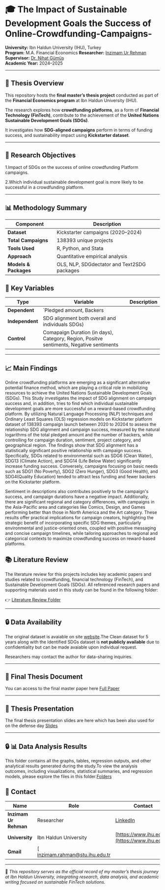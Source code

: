 # 🎓 The Impact of Sustainable Development Goals the Success of Online-Crowdfunding-Campaigns-
**University:** Ibn Haldun University (IHU), Turkey  
**Program:** M.A. Financial Economics 
**Researcher:** [Inzimam Ur Rehman](https://www.linkedin.com/in/inzimam-ur-rehman)
**Supervisor:** [Dr. Nihat Gümüş](https://www.linkedin.com/in/nihatgumus)  
**Academic Year:** 2024–2025  

---

## 📘 Thesis Overview  
This repository hosts the **final master’s thesis project** conducted as part of the **Financial Economics program** at Ibn Haldun University (IHU).  

The research explores how **crowdfunding platforms**, as a form of **Financial Technology (FinTech)**, contribute to the achievement of the **United Nations Sustainable Development Goals (SDGs)**.  

It investigates how **SDG-aligned campaigns** perform in terms of funding success, and sustainability impact using **Kickstarter dataset**.

---

## 🧠 Research Objectives  
1.Impact of SDGs on the success of online crowdfunding Platform campaigns.

2.Which individual sustainable development goal is more likely to be successful 
in a crowdfunding platform.  

---

## 📊 Methodology Summary  

| Component | Description |
|------------|-------------|
| **Dataset** | Kickstarter campaigns (2020–2024) |
| **Total Campaigns** | 138393 unique projects |
| **Tools Used** | R, Python, and Stata |
| **Approach** | Quantitative empirical analysis |
| **Models & Packages** | OLS, NLP, SDGdectator and Text2SDG packages |



## 🧮 Key Variables  

| Type | Variable | Description |
|------|-----------|-------------|
| **Dependent** | `Pledged amount, Backers |
| **Independent** |  SDG alignment both overall and individuals SDGs) |
| **Control** | Comapaign Duration (in days), Category, Region, Positve sentiments, Negative sentiments |

---

## 📈 Main Findings  
Online crowdfunding platforms are emerging as a significant alternative potential finance method, which are playing a critical role in mobilizing resources to achieve 
the United Nations Sustainable Development Goals (SDGs). This Study investigates the impact of SDG alignment on campaign success and, in 
addition, tries to find which individual sustainable development goals are more successful on a reward-based crowdfunding platform. By utilizing Natural Language Processing (NLP) techniques and Ordinary Least Squares (OLS) regression models on Kickstarter platform dataset of 138393 campaign launch between 2020 to 20204 to assess the relationship SDG alignment and campaign success, measured by the natural logarithms of the total pledged amount and the number of backers, while controlling for campaign duration, sentiment, project category, and geographical region.  The findings show that SDG alignment has a statistically significant positive relationship with campaign success. Specifically, SDGs related to environmental such as SDG6 (Clean Water), SDG13 (Climate Action), and SDG14 (Life Below Water) 
significantly increase funding success. Conversely, campaigns focusing on basic needs such as SDG1 (No Poverty), SDG2 (Zero Hunger), SDG3 (Good Health), and SDG4(Quality Education) tended to attract less funding and fewer backers on the Kickstarter platform.

Sentiment in descriptions also contributes positively to the campaign's success, and campaign durations have a negative impact. Additionally, there are significant regional 
and category differences, with campaigns in the Asia-Pacific area and categories like Comics, Design, and Games performing better than those in North America and the 
Art category. 
These results offer practical implications for campaign creators, highlighting the strategic benefit of incorporating specific SDG themes, particularly environmental and 
justice-oriented ones, coupled with positive messaging and concise campaign timelines, while tailoring approaches to regional and categorical contexts to maximize crowdfunding success on reward-based platforms.  

## 📚 Literature Review

The literature review for this projects includes key academic papers and studies related to crowdfunding, financial technology (FinTech), and Sustainable Development Goals (SDGs).
All referenced research papers and supporting materials used in this study can be found in the following folder:

👉  [Literature Review Folder](https://drive.google.com/drive/folders/1P1wjE4TA6ZPSg-4fTFmFxGDthVcJIjli?usp=sharing)

---

## 🔒 Data Availability  
The original dataset is avaiable on site  [website](https://webrobots.io/kickstarter-datasets).The Clean dataset for 5 years along with the Identified SDGs dataset is  **not publicly available** due to confidentiality but can be made avaiable upon individual request.

Researchers may contact the author for data-sharing inquiries.  

---

## 📄 Final Thesis Document  
 You can access to the final master paper here  [Full Paper](https://drive.google.com/file/d/1y_6YWloXtVQPNe47VXvJR1AHhUXCPMz2/view?usp=sharing)

---

## 🎥 Thesis Presentation  
The final thesis presentation slides are here which has been also used for on the defense day [Slides](https://docs.google.com/presentation/d/1Ei_O9vQudrWSqzTUPHwvE4NAczUHAGGA/edit?usp=sharing&ouid=109295301478660362224&rtpof=true&sd=true)

---

## 🔒 📊 Data Analysis Results
This folder contains all the graphs, tables, regression outputs, and other analytical results generated during the study.To view the analysis outcomes, including visualizations, statistical summaries, and regression models, please explore the files in this folder.[Folders](https://drive.google.com/drive/folders/1C9-N97piGszvWEQxatPURUPoDGBNLbJQ?usp=sharing)

## 🧭 Contact  

| Name | Role | Contact |
|------|------|----------|
| **Inzimam Ur Rehman** | Researcher | [LinkedIn](https://www.linkedin.com/in/inzimam-ur-rehman) |
| **University** | Ibn Haldun University | [https://www.ihu.edu.tr](https://www.ihu.edu.tr) |
| **Gmail** | [ inzimam.rahman@stu.ihu.edu.tr |
---

📍 *This repository serves as the official record of my master’s thesis journey at Ibn Haldun University, integrating research, data analysis, and academic writing focused on sustainable FinTech solutions.*

